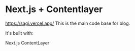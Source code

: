 # Next.js + Contentlayer

https://sagi.vercel.app/
This is the main code base for blog.

It's built with:

Next.js
ContentLayer


